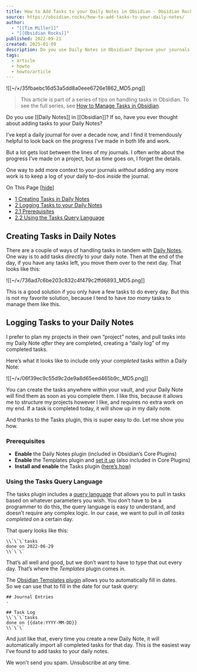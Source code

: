 ```yaml
---
title: How to Add Tasks to your Daily Notes in Obsidian - Obsidian Rocks
source: https://obsidian.rocks/how-to-add-tasks-to-your-daily-notes/
author:
  - "[[Tim Miller]]"
  - "[[Obsidian Rocks]]"
published: 2022-09-21
created: 2025-01-09
description: Do you use Daily Notes in Obsidian? Improve your journals effortlessly by automatically adding tasks to your Daily Notes.
tags:
  - article
  - howto
  - howto/article
---
```

![[~/×/35fbaebc16d53a5dd8a0eee6726e1862_MD5.png]]

> This article is part of a series of tips on handling tasks in Obsidian. To see the full series, see [How to Manage Tasks in Obsidian](https://obsidian.rocks/how-to-manage-tasks-in-obsidian/).

Do you use [[Daily Notes]] in [[Obsidian]]? If so, have you ever thought about adding tasks to your Daily Notes?

I’ve kept a daily journal for over a decade now, and I find it tremendously helpful to look back on the progress I’ve made in both life and work.

But a lot gets lost between the lines of my journals. I often write about the progress I’ve made on a project, but as time goes on, I forget the details.

One way to add more context to your journals *without* adding any more work is to keep a log of your daily to-dos *inside* the journal.

On This Page \[[hide](https://obsidian.rocks/how-to-add-tasks-to-your-daily-notes/#)\]

- [1 Creating Tasks in Daily Notes](https://obsidian.rocks/how-to-add-tasks-to-your-daily-notes/#Creating-Tasks-in-Daily-Notes)
- [2 Logging Tasks to your Daily Notes](https://obsidian.rocks/how-to-add-tasks-to-your-daily-notes/#Logging-Tasks-to-your-Daily-Notes)
- [2.1 Prerequisites](https://obsidian.rocks/how-to-add-tasks-to-your-daily-notes/#Prerequisites)
- [2.2 Using the Tasks Query Language](https://obsidian.rocks/how-to-add-tasks-to-your-daily-notes/#Using-the-Tasks-Query-Language)

## Creating Tasks in Daily Notes

There are a couple of ways of handling tasks in tandem with [Daily Notes](https://obsidian.rocks/supercharge-your-daily-notes-in-obsidian/ "Daily Notes"). One way is to add tasks *directly* to your daily note. Then at the end of the day, if you have any tasks left, you move them over to the next day. That looks like this:

![[~/×/736ad7c6be203c832c4f479c2ffd6893_MD5.png]]

This is a good solution if you only have a few tasks to do every day. But this is not my favorite solution, because I tend to have *too many* tasks to manage them like this.

## Logging Tasks to your Daily Notes

I prefer to plan my projects in their own “project” notes, and pull tasks into my Daily Note *after* they are completed, creating a “daily log” of my completed tasks.

Here’s what it looks like to include only your *completed* tasks within a Daily Note:

![[~/×/06f39ec9c55d9c2de9a8d65eed465b9c_MD5.png]]

You can create the tasks anywhere within your vault, and your Daily Note will find them as soon as you complete them. I like this, because it allows me to structure my projects however I like, and requires no extra work on my end. If a task is completed today, it will show up in my daily note.

And thanks to the Tasks plugin, this is super easy to do. Let me show you how.

### Prerequisites

- **Enable** the Daily Notes plugin (included in Obsidian’s Core Plugins)
- **Enable** the Templates plugin and [set it up](https://help.obsidian.md/Plugins/Templates) (also included in Core Plugins)
- **Install and enable** the Tasks plugin ([here’s how](https://obsidian.rocks/how-to-use-community-plugins-in-obsidian/))

### Using the Tasks Query Language

The tasks plugin includes a [query language](https://obsidian-tasks-group.github.io/obsidian-tasks/queries/) that allows you to pull in tasks based on whatever parameters you wish. You don’t have to be a programmer to do this, the query language is easy to understand, and doesn’t require any complex logic. In our case, we want to pull in *all tasks completed* on a certain day.

That query looks like this:

```
\\`\`\`tasks
done on 2022-06-29
\\`\`\`
```

That’s all well and good, but we don’t want to have to type that out every day. That’s where the *Templates* plugin comes in.

The [Obsidian Templates plugin](https://help.obsidian.md/Plugins/Templates) allows you to automatically fill in dates.  
So we can use that to fill in the date for our task query:

```
## Journal Entries
-

## Task Log
\\`\`\`tasks
done on {{date:YYYY-MM-DD}}
\\`\`\`
```

And just like that, every time you create a new Daily Note, it will automatically import all completed tasks for that day. This is the easiest way I’ve found to add tasks to your daily notes.

We won't send you spam. Unsubscribe at any time.